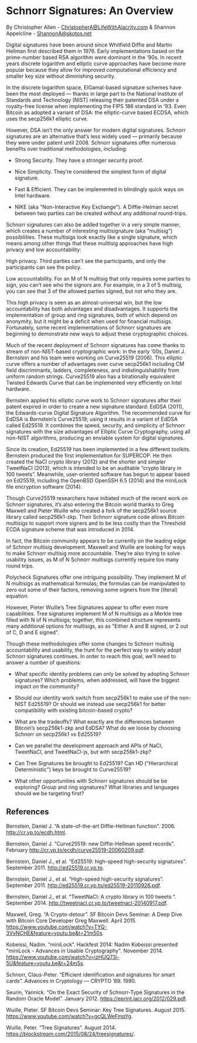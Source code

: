Schnorr Signatures: An Overview
===============================
By Christopher Allen - <ChristopherA@LifeWithAlacrity.com> & Shannon Appelcline - <ShannonA@skotos.net>

Digital signatures have been around since Whitfield Diffie and Martin Hellman first described them in 1976. Early implementations based on the prime-number based RSA algorithm were dominant in the ‘90s. In recent years discrete logarithm and elliptic curve approaches have become more popular because they allow for improved computational efficiency and smaller key size without diminishing security.

In the discrete logarithm space, ElGamal-based signature schemes have been the most deployed — thanks in large part to the National Institute of Standards and Technology (NIST) releasing their patented DSA under a royalty-free license when implementing the FIPS 186 standard in '93. Even Bitcoin as adopted a variant of DSA: the elliptic-curve based ECDSA, which uses the secp256k1 elliptic curve.

However, DSA isn’t the only answer for modern digital signatures. Schnorr signatures are an alternative that’s less widely used — primarily because they were under patent until 2008. Schnorr signatures offer numerous benefits over traditional methodologies, including:

* Strong Security. They have a stronger security proof.

* Nice Simplicity. They’re considered the simplest form of digital signature.

* Fast & Efficient. They can be implemented in blindingly quick ways on Intel hardware.

* NIKE (aka "Non-Interactive Key Exchange"). A Diffie-Helman secret between two parties can be created without any additional round-trips.

Schnorr signatures can also be added together in a very simple manner, which creates a number of interesting multisignature (aka "multisig") possibilities. These multisigs look exactly like a single signature, which means among other things that these mulitisig approaches have high privacy and low accountability:

High privacy. Third parties can’t see the participants, and only the participants can see the policy.

Low accountability. For an M of N multisig that only requires some parties to sign, you can’t see who the signors are. For example, in a 3 of 5 multisig, you can see that 3 of the allowed parties signed, but not who they are.

This high privacy is seen as an almost-universal win, but the low accountability has both advantages and disadvantages. It supports the implementation of group and ring signatures, both of which depend on anonymity, but it might be a deficit when used for financial multisigs. Fortunately, some recent implementations of Schnorr signatures are beginning to demonstrate new ways to adjust these cryptographic choices.

Much of the recent deployment of Schnorr signatures has come thanks to stream of non-NIST-based cryptographic work: in the early ‘00s, Daniel J. Bernstein and his team were working on Curve25519 (2006). This elliptic curve offers a number of advantages over curve secp256k1 including CM field discriminants, ladders, completeness, and indistinguishability from uniform random strings. Curve25519 also has a birationally equivalent Twisted Edwards Curve that can be implemented very efficiently on Intel hardware.

Bernstein applied his elliptic curve work to Schnorr signatures after their patent expired in order to create a new signature standard: EdDSA (2011), the Edwards-curve Digital Signature Algorithm. The recommended curve for EdDSA is Bernstein’s Curve25519; using it results in a variant of EdDSA called Ed25519. It combines the speed, security, and simplicity of Schnorr signatures with the size advantages of Elliptic Curve Cryptography, using all non-NIST algorithms, producing an enviable system for digital signatures.

Since its creation, Ed25519 has been implemented in a few different toolkits. Bernstein produced the first implementation for SUPERCOP. He then created the NaCl crypto library (2012) and the shorter and simpler TweetNaCl (2013), which is intended to be an auditable “crypto library in 100 tweets”.  Meanwhile, user-oriented software has begun to appear based on Ed25519, including the OpenBSD OpenSSH 6.5 (2014) and the miniLock file encryption software (2014).

Though Curve25519 researchers have initiated much of the recent work on Schnorr signatures, it’s also entering the Bitcoin world thanks to Greg Maxwell and Pieter Wuille who created a fork of the secp256k1 source library called secp256k1-zkp. Their Schnorr signature code allows Bitcoin multisigs to support more signers and to be less costly than the Threshold ECDA signature scheme that was introduced in 2014.

In fact, the Bitcoin community appears to be currently on the leading edge of Schnorr multisig development. Maxwell and Wuille are looking for ways to make Schnorr multisig more accountable. They’re also trying to solve usability issues, as M of N Schnorr multisigs currently require too many round trips.

Polycheck Signatures offer one intriguing possibility. They implement M of N multisigs as mathematical formulas; the formulas can be manipulated to zero out some of their factors, removing some signers from the (literal) equation.

However, Pieter Wuille’s Tree Signatures appear to offer even more capabilities. Tree signatures implement M of N multisigs as a Merkle tree filled with N of N multisigs; together, this combined structure represents many additional options for multisigs, as as "Either A and B signed, or 2 out of C, D and E signed".

Though these methodologies offer some changes to Schnorr multisig accountability and usability, the hunt for the perfect way to widely adopt Schnorr signatures continues. In order to reach this goal, we’ll need to answer a number of questions:

* What specific identity problems can only be solved by adopting Schnorr signatures? Which problems, when addressed, will have the biggest impact on the community?

* Should our identity work switch from secp256k1 to make use of the non-NIST Ed25519? Or should we instead use secp256k1 for better compatibility with existing bitcoin-based crypto?

* What are the tradeoffs? What exactly are the differences between Bitcoin’s secp256k1-zkp and EdDSA? What do we loose by choosing Schnorr on secp256k1 vs Ed25519?

* Can we parallel the development approach and APIs of NaCl, TweetNaCl, and TweetNaCl-js, but with secp256k1-zkp?

* Can Tree Signatures be brought to Ed25519? Can HD ("Hierarchical Deterministic") keys be brought to Curve25519?

* What other opportunities with Schnorr signatures should be be exploring? Group and ring signatures? What libraries and languages should we be targeting first?

References
----------

Bernstein, Daniel J. “A state-of-the-art Diffie-Hellman function”. 2006. http://cr.yp.to/ecdh.html.

Bernstein, Daniel J. “Curve25519: new Diffie-Hellman speed records”. February http://cr.yp.to/ecdh/curve25519-20060209.pdf.

Bernstein, Daniel J., et al. “Ed25519: high-speed high-security signatures”.  September 2011. http://ed25519.cr.yp.to.

Bernstein, Daniel J., et al. “High-speed high-security signatures”. September 2011. http://ed25519.cr.yp.to/ed25519-20110926.pdf.

Bernstein, Daniel J., et al. “TweetNaCl: A crypto library in 100 tweets “. September 2014. http://tweetnacl.cr.yp.to/tweetnacl-20140917.pdf.

Maxwell, Greg. “A Crypto-detour”. SF Bitcoin Devs Seminar: A Deep Dive with Bitcoin Core Developer Greg Maxwell. April 2015. https://www.youtube.com/watch?v=TYQ-3VvNCHE&feature=youtu.be&t=21m50s.

Kobeissi, Nadim. “miniLock”. Hackfest 2014: Nadim Kobeissi presented "miniLock - Advances in Usable Cryptography"‬. November 2014. https://www.youtube.com/watch?v=izHUQ73i-5U&feature=youtu.be&t=24m5s.

Schnorr, Claus-Peter. “Efficient identification and signatures for smart cards”. Advances in Cryptology — CRYPTO ’89. 1990.

Seurin, Yannick. “On the Exact Security of Schnorr-Type Signatures in the Random Oracle Model”. January 2012. https://eprint.iacr.org/2012/029.pdf.

Wuille, Pieter. SF Bitcoin Devs Seminar: Key Tree Signatures. August 2015. https://www.youtube.com/watch?v=gcQLWeFmpYg.

‪Wuille, Peter. “Tree Signatures”. August 2014. https://blockstream.com/2015/08/24/treesignatures/.
